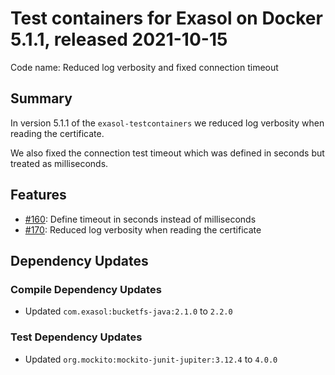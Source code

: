 # Test containers for Exasol on Docker 5.1.1, released 2021-10-15

Code name: Reduced log verbosity and fixed connection timeout

## Summary

In version 5.1.1 of the `exasol-testcontainers` we reduced log verbosity when reading the certificate.

We also fixed the connection test timeout which was defined in seconds but treated as milliseconds.

## Features

* [#160](https://github.com/exasol/exasol-testcontainers/issues/160): Define timeout in seconds instead of milliseconds
* [#170](https://github.com/exasol/exasol-testcontainers/issues/170): Reduced log verbosity when reading the certificate

## Dependency Updates

### Compile Dependency Updates

* Updated `com.exasol:bucketfs-java:2.1.0` to `2.2.0`

### Test Dependency Updates

* Updated `org.mockito:mockito-junit-jupiter:3.12.4` to `4.0.0`